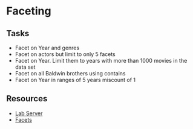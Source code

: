 # Faceting

## Tasks
* Facet on Year and genres
* Facet on actors but limit to only 5 facets
* Facet on Year. Limit them to years with more than 1000 movies in the data set
* Facet on all Baldwin brothers using contains
* Facet on Year in ranges of 5 years miscount of 1

## Resources
* [Lab Server](http://ec2-184-72-110-170.compute-1.amazonaws.com:8983/solr/#/movies/query)
* [Facets](https://cwiki.apache.org/confluence/display/solr/Faceting)
